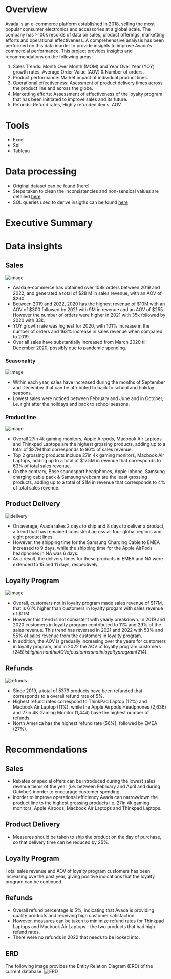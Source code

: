
# Overview

Avada is an e-commerce platform established in 2018, selling the most popular consumer electronics and accessories at a global scale.
The company has >100k records of data on sales, product offerings, marketting efforts and operational effectiveness. 
A comprehenssive analysis has been performed on this data inorder to provide insights to improve Avada's commercial performance.
This project provides insights and recommendations on the following areas:
1. Sales Trends: Month Over Month (MOM) and Year Over Year (YOY) growth rates, Average Order Value (AOV) & Number of orders.
2. Product performance: Market impact of individual product lines.
3. Operational effectiveness: Asessment of product delivery times across the product line and across the globe.
4. Marketting efforts: Assessment of effectiveness of the loyalty program that has been inititated to improve sales and its future.
5. Refunds: Refund rates, Highly refunded items, AOV.

# Tools
- Excel
- Sql
- Tableau

# Data processing
- Original dataset can be found [here]
- Steps taken to clean the inconsistencies and non-sensical values are detailed [here](https://github.com/shilpakarumanchi/Avada-e-commerce/blob/f541a30ab36c7882ae310ac77c14eef550c869cc/Avada_issue_log.xlsx).
- SQL queries used to derive insigths can be found [here](https://github.com/shilpakarumanchi/Avada-e-commerce/blob/471184cb64ad8eb3ade58a3a6c11e3cae75aae50/sql_code.sql)

# Executive Summary

# Data insights
## Sales 
![image](https://github.com/user-attachments/assets/ef21a146-3023-4c4b-9c56-6a1f8d6da6d5)

- Avada e-commerce has obtained over 108k orders between 2019 and 2022, and generated a total of $28 M in sales revenue, with an AOV of $260.
- Between 2019 and 2022, 2020 has the highest revenue of $10M with an AOV of $300 followed by 2021 with 9M in revenue and an AOV of $255. However the number of orders were higher in 2021 with 35k followed by 2020 with 33k.
- YOY growth rate was highest for 2020, with 101% increase in the number of orders and 163% increase in sales revenue when compared to 2019.
- Over all sales have substantially increased from March 2020 till December 2020, possibly due to pandemic spending.

### Seasonality
![image](https://github.com/user-attachments/assets/7cafa699-251f-4785-93ea-dab9789f8705)

- Within each year, sales have increased during the months of September and December that can be attributed to back to school and holiday seasons.
- Lowest sales were noticed between February and June and in October, i.e. right after the holidays and back to school seasons. 
### Product line
		
![image](https://github.com/user-attachments/assets/079bf009-c3c4-4482-bbda-ffd645e41b0d)

- Overall 27in 4k gaming monitors, Apple Airpods, Macbook Air Laptops and Thinkpad Laptops are the highest grossing products, adding up to a total of $27M that corresponds to 96% of sales revenue. 
- Top 2 grossing products include 27in 4k gaming monitors, Macbook Air Laptops, adding up to a total of $17.5M in revenue that corresponds to 63% of total sales revenue. 
- On the contrary, Bose soundsport headphones, Apple Iphone, Samsung charging cable pack & Samsung webcam are the least grossing products, adding up to a total of $1M in revenue that corresponds to 4% of total sales revenue.
## Product Delivery
![delivery](https://github.com/user-attachments/assets/35689546-d8fb-4e7f-a5f4-d62cd5f46bad)

- On average, Avada takes 2 days to ship and 8 days to deliver a product, a trend that has remained consistent across all four global regions and eight product lines.
- However, the shipping time for the Samsung Charging Cable to EMEA increased to 9 days, while the shipping time for the Apple AirPods headphones in NA was 6 days.
- As a result, the delivery times for these products in EMEA and NA were extended to 15 and 11 days, respectively.
## Loyalty Program
![image](https://github.com/user-attachments/assets/2840b0e0-c9fb-499e-8249-b650d6187c7a)

- Overall, customers not in loyalty program made sales revenue of $17M, that is 61% higher than customers in loyalty progam with sales revenue of $11M.
- However this trend is not consistent with yearly breakdown. In 2019 and 2020 customers in loyalty program contributed to 11% and 29% of the sales revenue. This trend has reversed in 2021 and 2022 with 53% and 55% of sales revenue from the customers in loyalty program.
- In addition, the AOV is gradually increasing over the years for customers in loyalty program, and in 2022 the AOV of loyalty program customers ($245) is higher than the AOV of customers not in loyalty program ($214).
  
## Refunds
![refunds](https://github.com/user-attachments/assets/f085e4e0-275c-42c0-a66c-da09db42dee1)

- Since 2019, a total of 5379 products have been refunded that corresponds to a overall refund rate of 5%.
- Highest refund rates correspond to ThinkPad Laptop (12%) and Macbook Air Laptop (11%), while the Apple Airpods Headphones (2,636) and 27in 4K Gaming Monitor (1,444) have the highest number of refunds.
- North America has the highest refund rate (56%), followed by EMEA (27%).

# Recommendations
## Sales 
- Rebates or special offers can be introduced during the lowest sales revenue tiems of the year (i.e. between February and April and during October) inorder to encourage customer spending.
- Inorder to improve operational efficiency Avada can narrowdown the product line to the highest grossing products i.e. 27in 4k gaming monitors, Apple Airpods, Macbook Air Laptops and Thinkpad Laptops.
## Product Delivery
- Measures should be taken to ship the product on the day of purchase, so that delivery time can be reduced by 25%. 
## Loyalty Program
Total sales revenue and AOV of loyalty program customers has been increasing ove the past year, giving positive indications that the loyalty program can be continued.
## Refunds
- Overall refund percentage is 5%, indicating that Avada is providing quality products and receiving high customer satisfaction.
- However, measures can be taken to minimize refund rates for Thinkpad Laptops and Macbook Air Laptops - the two products that had high refund rates.
- There were no refunds in 2022 that needs to be looked into.

## ERD
The following image provides the Entity Relation Diagram (ERD) of the current database.
![ERD](https://github.com/user-attachments/assets/eb9bdbdc-5ea5-451a-8a98-cbcb33d1ef6c)


